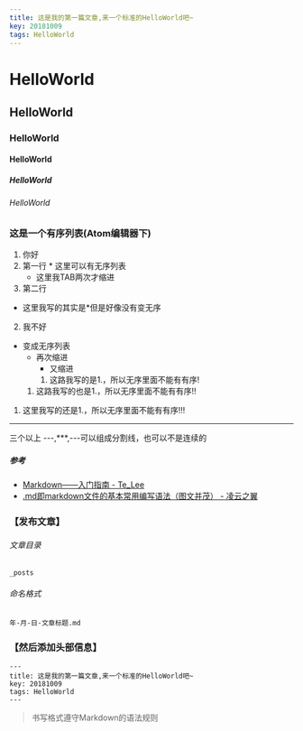 ```yaml
---
title: 这是我的第一篇文章,来一个标准的HelloWorld吧~
key: 20181009
tags: HelloWorld
---
```


# HelloWorld
## HelloWorld
### HelloWorld
#### HelloWorld
##### HelloWorld
###### HelloWorld

### 这是一个有序列表(Atom编辑器下)
1. 你好
  1. 第一行
    * 这里可以有无序列表
        * 这里我TAB两次才缩进
  2. 第二行
  * 这里我写的其实是*但是好像没有变无序
2. 我不好
  * 变成无序列表
    * 再次缩进
      * 又缩进
      1. 这路我写的是1.，所以无序里面不能有有序!
    1. 这路我写的也是1.，所以无序里面不能有有序!!
  1. 这里我写的还是1.，所以无序里面不能有有序!!!

---
三个以上 ---,\***,---可以组成分割线，也可以不是连续的

##### 参考
* <a href="https://www.jianshu.com/p/1e402922ee32/" target="\_blank">Markdown——入门指南 - Te_Lee</a>
* <a href="https://www.cnblogs.com/liugang-vip/p/6337580.html" target="\_blank">.md即markdown文件的基本常用编写语法（图文并茂） - 凌云之翼</a>


### 【发布文章】
###### 文章目录
`_posts`
###### 命名格式
`年-月-日-文章标题.md`

### 【然后添加头部信息】

```
---
title: 这是我的第一篇文章,来一个标准的HelloWorld吧~
key: 20181009
tags: HelloWorld
---
```

> 书写格式遵守Markdown的语法规则
